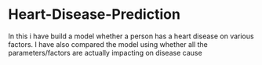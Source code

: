 # Heart-Disease-Prediction
In this i have build a model whether a person has a heart disease on various factors.
I have also compared the model using whether all the parameters/factors are actually impacting on disease cause
